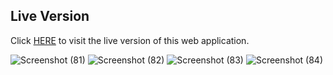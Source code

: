 ## Live Version
Click [HERE](https://apnaghar-ramkamal90.vercel.app/) to visit the live version of this web application.


![Screenshot (81)](https://user-images.githubusercontent.com/78997484/236662689-45387410-d675-4eaa-bce4-349623c4ce21.png)
![Screenshot (82)](https://user-images.githubusercontent.com/78997484/236662695-2cfca45c-c0d9-4915-b364-7c64dfce7f94.png)
![Screenshot (83)](https://user-images.githubusercontent.com/78997484/236662697-e0f5e856-3d2d-433e-8471-06fbd9b78c05.png)
![Screenshot (84)](https://user-images.githubusercontent.com/78997484/236662793-8f5b1604-b0be-44c5-90b7-57aa93c76ede.png)
